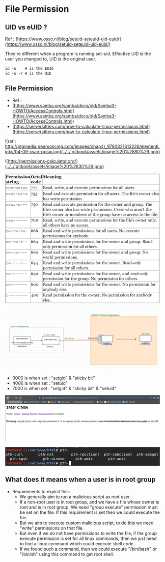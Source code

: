 # File Permission

## UID vs eUID ?

Ref : [https://www.osso.nl/blog/setuid-seteuid-uid-euid/](https://www.osso.nl/blog/setuid-seteuid-uid-euid/)

They're different when a program is running set-uid. Effective UID is the user you changed to, UID is the original user.

```text
id -u    # is the EUID
id -u -r # is the UID
```

## File Permission

* Ref :
*  [https://www.samba.org/samba/docs/old/Samba3-HOWTO/AccessControls.html](https://www.samba.org/samba/docs/old/Samba3-HOWTO/AccessControls.html)
* [https://serversitters.com/how-to-calculate-linux-permissions.html](https://serversitters.com/how-to-calculate-linux-permissions.html)



![ref : http://ptgmedia.pearsoncmg.com/images/chap4\_9780321613226/elementLinks/04-09-xsan-posix.jpg](../../.gitbook/assets/image%20%2880%29.png)

![http://permissions-calculator.org/](../../.gitbook/assets/image%20%2830%29.png)

![1000](../../.gitbook/assets/image%20%2862%29.png)

![2000](../../.gitbook/assets/image%20%2893%29.png)

* 3000 is when set : "setgid" & "sticky bit"
* 4000 is when set : "setuid"
* 7000 is when set : "setgid" & "sticky bit" & "setuid"

![](../../.gitbook/assets/image%20%2884%29.png)

![](../../.gitbook/assets/image%20%2861%29.png)

## What does it means when a user is in root group

* Requirements to exploit this:
  * We generally aim to run a malicious script as root user.
  * If a non-root user is in root group, and we have a file whose owner is root and is in root group. We need "group execute" permission must be set on the file. If this requirement is set then we could execute the file.
  * But we aim to execute custom malicious script, to do this we need "write" permissions on that file.
  * But even if we do not have permissions to write the file, if the group execute permission is set for all linux commands, then we just need to find a linux command which could execute shell code.
  * If we found such a command, then we could execute "/bin/bash" or "/bin/sh" using this command to get root shell. 

